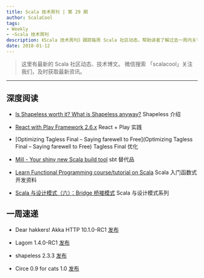 ```yaml
---
title: Scala 技术周刊 | 第 29 期
author: ScalaCool
tags:
- Weekly
- ~Scala 技术周刊
description: 《Scala 技术周刊》跟踪每周 Scala 社区动态，帮助读者了解过去一周内关于 Scala 发生的事情。
date: 2018-01-12
---
```


> 这里有最新的 Scala 社区动态、技术博文。
微信搜索 「scalacool」关注我们，及时获取最新资讯。

***

## 深度阅读

- [Is Shapeless worth it? What is Shapeless anyway?](https://medium.com/build-and-learn/is-shapeless-worth-it-what-is-shapeless-anyway-900cba6b717a)
  Shapeless 介绍

- [React with Play Framework 2.6.x](https://medium.com/@yohan.gz/react-with-play-framework-2-6-x-a6e15c0b7bd)
  React + Play 实践

- [Optimizing Tagless Final – Saying farewell to Free](Optimizing Tagless Final – Saying farewell to Free)
  Tagless Final 优化

- [Mill - Your shiny new Scala build tool](https://github.com/lihaoyi/mill)
  sbt 替代品

- [Learn Functional Programming course/tutorial on Scala](https://github.com/dehun/learn-fp)
  Scala 入门函数式开发资料

- [Scala 与设计模式（六）：Bridge 桥接模式](https://scala.cool/2018/01/scala-design-patterns-6/)
  Scala 与设计模式系列

## 一周速递

- Dear hakkers! Akka HTTP 10.1.0-RC1  [发布](https://t.co/LIW12abyfo)

- Lagom 1.4.0-RC1 [发布](https://www.lagomframework.com/blog/lagom-1-4-0-RC1.html)

- shapeless 2.3.3 [发布](http://milessabin.com/blog/2017/12/31/shapeless-2.3.3/)

- Circe 0.9 for cats 1.0 [发布](https://github.com/circe/circe/releases/tag/v0.9.0)